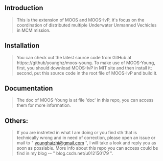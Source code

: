 Introduction
-------------------------------------------------------------------------------

>This is the extension of MOOS and MOOS-IvP, it's focus on the coordination of distributed multiple Underwater Unmanned Vechicles in MCM mission. 

Installation
-------------------------------------------------------------------------------

>You can check out the latest source code from GitHub at https:://github/younghz/moos-young.
To make use of MOOS-Young, first, you should download MOOS-IvP in MIT site and then install it; second, put this source code in the root file of MOOS-IvP and build it.

Documentation
-------------------------------------------------------------------------------

>The doc of MOOS-Young is at file 'doc' in this repo, you can access them for more information.
  
Others:
-------------------------------------------------------------------------------

>If you are instreted in what I am doing or you find sth that is technically wrong and in need of correction, please open an issue or mail to " younghaizhi@gmail.com ", I will take a look and reply you as soon as possiable. More info about this repo you can access could be find in my blog -- " blog.csdn.net/u012150179 ".

